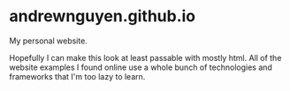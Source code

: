 # andrewnguyen.github.io
My personal website.

Hopefully I can make this look at least passable with mostly html.
All of the website examples I found online use a whole bunch of technologies and frameworks that I'm too lazy to learn.

